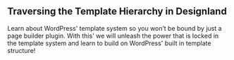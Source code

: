 ## Traversing the Template Hierarchy in Designland

Learn about WordPress' template system so you won’t be bound by just a page builder plugin. With this' we will unleash the power that is locked in the template system and learn to build on WordPress' built in template structure!
